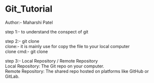 # Git_Tutorial
Author:- Maharshi Patel

step 1:- to understand the conspect of git 

step 2:- git clone
     <br>
     clone:- it is mainly use for copy the file to your local computer 
     <br>
     clone cmd:- git clone <repo-link> 
     <br>


step 3:- Local Repository / Remote Repository
     <br>
     Local Repository: The Git repo on your computer.
     <br>
     Remote Repository: The shared repo hosted on platforms like GitHub or GitLab.
